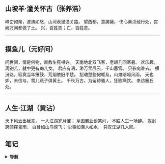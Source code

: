 ## 山坡羊·潼关怀古（张养浩）

峰峦如聚，波涛如怒，山河表里潼关路。
望西都，意踌躇。
伤心秦汉经行处，宫阙万间都做了土。
兴，百姓苦；亡，百姓苦。

---

## 摸鱼儿（元好问）

问世间，情是何物，直教生死相许。
天南地北双飞客，老翅几回寒暑。
欢乐趣，离别苦，就中更有痴儿女。
君应有语，渺万里层云，千山暮雪。
只影向谁去。
横汾路，寂寞当年箫鼓，荒烟依旧平楚。
招魂楚些何嗟及，山鬼暗啼风雨。
天也妒，未信与，莺儿燕子俱黄土。
千秋万古，为留待骚人，狂歌痛饮。
来访雁丘处。

---

## 人生·江湖（黄沾）

天下风云出我辈，
一入江湖岁月催；
皇图霸业谈笑间，
不胜人生一场醉。
提剑跨骑挥鬼雨，
白骨如山鸟惊飞；
尘事如潮人如水，
只叹江湖几人回。

## 笔记
<details>
<summary><b>导航</b></summary>

* [概念](./触动-概念.md)
* [编程](./笔记目录)
</details>
